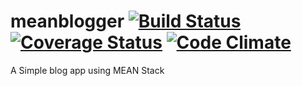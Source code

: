# meanblogger  [![Build Status](https://travis-ci.org/yasharma/meanblogger.svg?branch=master)](https://travis-ci.org/yasharma/meanblogger)  [![Coverage Status](https://coveralls.io/repos/github/yasharma/meanblogger/badge.svg?branch=master)](https://coveralls.io/github/yasharma/meanblogger?branch=master)  [![Code Climate](https://codeclimate.com/github/yasharma/meanblogger/badges/gpa.svg)](https://codeclimate.com/github/yasharma/meanblogger)

A Simple blog app using MEAN Stack
